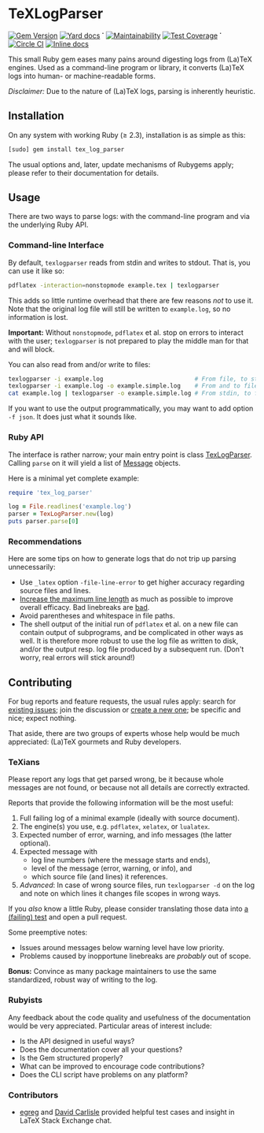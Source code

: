 # TeXLogParser

[![Gem Version](https://badge.fury.io/rb/tex_log_parser.svg)](https://badge.fury.io/rb/tex_log_parser)
[![Yard docs](http://img.shields.io/badge/yard-docs-green.svg)](http://www.rubydoc.info/gems/tex_log_parser/) **˙**
[![Maintainability](https://api.codeclimate.com/v1/badges/748992a2c5f6570797d4/maintainability)](https://codeclimate.com/github/reitzig/texlogparser/maintainability) 
[![Test Coverage](https://api.codeclimate.com/v1/badges/748992a2c5f6570797d4/test_coverage)](https://codeclimate.com/github/reitzig/texlogparser/test_coverage) **˙**
[![Circle CI](https://circleci.com/gh/reitzig/texlogparser.svg?style=svg)](https://circleci.com/gh/reitzig/workflows/texlogparser/tree/master)
[![Inline docs](http://inch-ci.org/github/reitzig/texlogparser.svg?branch=master)](http://inch-ci.org/github/reitzig/texlogparser)

This small Ruby gem eases many pains around digesting logs from (La)TeX engines.
Used as a command-line program or library, it converts (La)TeX logs into human-
or machine-readable forms.

_Disclaimer:_ Due to the nature of (La)TeX logs, parsing is inherently heuristic.

## Installation

On any system with working Ruby (≥ 2.3), installation is as simple as this:

```bash
[sudo] gem install tex_log_parser
```

The usual options and, later, update mechanisms of Rubygems apply; 
please refer to their documentation for details.

## Usage

There are two ways to parse logs: with the command-line program and via the underlying Ruby API.

### Command-line Interface

By default, `texlogparser` reads from stdin and writes to stdout. That is, you can use it like so:

```bash
pdflatex -interaction=nonstopmode example.tex | texlogparser
```
    
This adds so little runtime overhead that there are few reasons _not_ to use it. 
Note that the original log file will still be written to `example.log`, 
so no information is lost.

**Important:** Without `nonstopmode`, `pdflatex` et al. stop on errors to interact
with the user; `texlogparser` is not prepared to play the middle man for that and
will block.

You can also read from and/or write to files:

```bash
texlogparser -i example.log                          # From file, to stdout
texlogparser -i example.log -o example.simple.log    # From and to file
cat example.log | texlogparser -o example.simple.log # From stdin, to file
```

If you want to use the output programmatically, you may want to add option `-f json`.
It does just what it sounds like.

### Ruby API

The interface is rather narrow; your main entry point is class 
    [TexLogParser](http://www.rubydoc.info/gems/tex_log_parser/TexLogParser).
Calling `parse` on it will yield a list of 
    [Message](http://www.rubydoc.info/gems/tex_log_parser/LogParser/Message) 
objects.

Here is a minimal yet complete example:

```ruby
require 'tex_log_parser'

log = File.readlines('example.log')
parser = TexLogParser.new(log)
puts parser.parse[0]
```

### Recommendations

Here are some tips on how to generate logs that do not trip up parsing unnecessarily:

 * Use `_latex` option `-file-line-error` to get higher accuracy regarding source files and lines.
 * [Increase the maximum line length](https://tex.stackexchange.com/a/52994/3213) as much as possible
    to improve overall efficacy. Bad linebreaks are 
        [bad](https://github.com/reitzig/texlogparser/search?utf8=%E2%9C%93&q=BROKEN_BY_LINEBREAKS&type=).
 * Avoid parentheses and whitespace in file paths.
 * The shell output of the initial run of `pdflatex` et al. on a new file can 
    contain output of subprograms, and be complicated in other ways as well. 
    It is therefore more robust to use the log file as written to disk, and/or 
    the output resp. log file produced by a subsequent run. 
    (Don't worry, real errors will stick around!) 

## Contributing

For bug reports and feature requests, the usual rules apply: search for 
    [existing issues](https://github.com/reitzig/texlogparser/issues);
join the discussion or
    [create a new one](https://github.com/reitzig/texlogparser/issues/new);
be specific and nice; expect nothing.
    
That aside, there are two groups of experts whose help would be much appreciated:
(La)TeX gourmets and Ruby developers. 

### TeXians

Please report any logs that get parsed wrong, be it because whole messages are not found,
or because not all details are correctly extracted.

Reports that provide the following information will be the most useful:

 1. Full failing log of a minimal example (ideally with source document).
 2. The engine(s) you use, e.g. `pdflatex`, `xelatex`, or `lualatex`.
 3. Expected number of error, warning, and info messages (the latter optional).
 4. Expected message with
    * log line numbers (where the message starts and ends),
    * level of the message (error, warning, or info), and
    * which source file (and lines) it references.
 5. _Advanced_: In case of wrong source files, run `texlogparser -d` on the log
    and note on which lines it changes file scopes in wrong ways.   

If you _also_ know a little Ruby, please consider translating those data into 
    [a (failing) test](https://github.com/reitzig/texlogparser/blob/master/test/test_texlogparser.rb)
and open a pull request.

Some preemptive notes:
 * Issues around messages below warning level have low priority.
 * Problems caused by inopportune linebreaks are _probably_ out of scope.
 
**Bonus:** Convince as many package maintainers to use the same standardized, robust way of writing to the log.
 
### Rubyists

Any feedback about the code quality and usefulness of the documentation would be 
very appreciated. Particular areas of interest include:

 * Is the API designed in useful ways?
 * Does the documentation cover all your questions?
 * Is the Gem structured properly?
 * What can be improved to encourage code contributions?
 * Does the CLI script have problems on any platform?
 
### Contributors

 * [egreg](https://tex.stackexchange.com/users/4427/egreg) and
   [David Carlisle](https://tex.stackexchange.com/users/1090/david-carlisle)
   provided helpful test cases and insight in LaTeX Stack Exchange chat. 